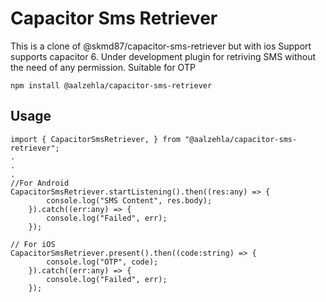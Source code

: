 # Capacitor Sms Retriever

This is a clone of @skmd87/capacitor-sms-retriever but with ios Support
supports capacitor 6.
Under development plugin for retriving SMS without the need of any permission. Suitable for OTP



`npm install @aalzehla/capacitor-sms-retriever`

## Usage 
```
import { CapacitorSmsRetriever, } from "@aalzehla/capacitor-sms-retriever";
.
.
.
//For Android
CapacitorSmsRetriever.startListening().then((res:any) => {
		console.log("SMS Content", res.body);
	}).catch((err:any) => {
		console.log("Failed", err);
	});

// For iOS
CapacitorSmsRetriever.present().then((code:string) => {
		console.log("OTP", code);
	}).catch((err:any) => {
		console.log("Failed", err);
	});